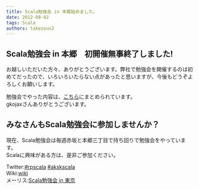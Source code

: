 ```yaml
---
title: Scala勉強会 in 本郷始めました。
date: 2012-08-02
tags: Scala
authors: takezoux2
---
```

 
<h2>Scala勉強会 in 本郷　初開催無事終了しました!</h2>
<p>お越しいただいた方々、ありがとうございます。弊社で勉強会を開催するのは初めてだったので、いろいろいたらない点があったと思いますが、今後もどうぞよろしくお願いします。</p>
<p>勉強会でやった内容は、<a href="http://scala-users.org/shibuya/index.php?title=%E5%8B%89%E5%BC%B7%E4%BC%9A%E7%AC%AC84%E5%9B%9E" onclick="javascript:_gaq.push(['_trackEvent','outbound-article','http://scala-users.org']);">こちら</a>にまとめられています。<br/>
gkojaxさんありがとうございます。</p>
<h2>みなさんもScala勉強会に参加しませんか？</h2>
<p>現在、Scala勉強会は毎週赤坂と本郷三丁目で持ち回りで勉強会をやっています。<br/>
Scalaに興味がある方は、是非ご参加ください。</p>
<p>Twitter:<a href="https://twitter.com/#!/search/%23rpscala" onclick="javascript:_gaq.push(['_trackEvent','outbound-article','http://twitter.com']);">#rpscala</a> <a href="https://twitter.com/#!/search/%23akskscala" onclick="javascript:_gaq.push(['_trackEvent','outbound-article','http://twitter.com']);">#akskscala</a><br/>
Wiki:<a href="http://scala-users.org/shibuya/index.php?title=%E3%83%A1%E3%82%A4%E3%83%B3%E3%83%9A%E3%83%BC%E3%82%B8" onclick="javascript:_gaq.push(['_trackEvent','outbound-article','http://scala-users.org']);">wiki</a><br/>
メーリス:<a href="https://groups.google.com/forum/?hl=ja&amp;fromgroups#!forum/scalatokyo" onclick="javascript:_gaq.push(['_trackEvent','outbound-article','http://groups.google.com']);">Scala勉強会 in 東京</a></p>
							